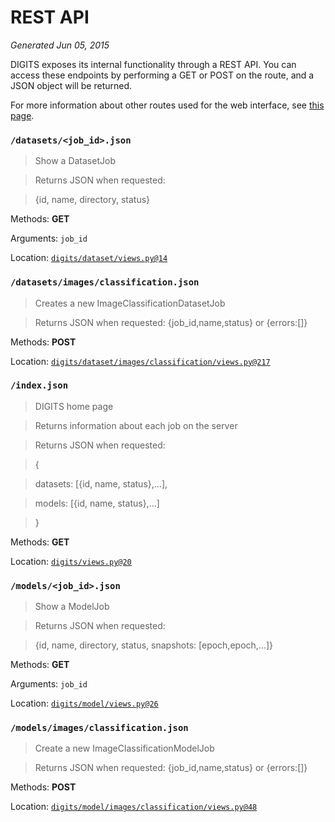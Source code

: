 # REST API

*Generated Jun 05, 2015*

DIGITS exposes its internal functionality through a REST API. You can access these endpoints by performing a GET or POST on the route, and a JSON object will be returned.

For more information about other routes used for the web interface, see [this page](FlaskRoutes.md).

### `/datasets/<job_id>.json`

> Show a DatasetJob

> 

> Returns JSON when requested:

> {id, name, directory, status}

Methods: **GET**

Arguments: `job_id`

Location: [`digits/dataset/views.py@14`](../digits/dataset/views.py#L14)

### `/datasets/images/classification.json`

> Creates a new ImageClassificationDatasetJob

> 

> Returns JSON when requested: {job_id,name,status} or {errors:[]}

Methods: **POST**

Location: [`digits/dataset/images/classification/views.py@217`](../digits/dataset/images/classification/views.py#L217)

### `/index.json`

> DIGITS home page

> Returns information about each job on the server

> 

> Returns JSON when requested:

> {

> datasets: [{id, name, status},...],

> models: [{id, name, status},...]

> }

Methods: **GET**

Location: [`digits/views.py@20`](../digits/views.py#L20)

### `/models/<job_id>.json`

> Show a ModelJob

> 

> Returns JSON when requested:

> {id, name, directory, status, snapshots: [epoch,epoch,...]}

Methods: **GET**

Arguments: `job_id`

Location: [`digits/model/views.py@26`](../digits/model/views.py#L26)

### `/models/images/classification.json`

> Create a new ImageClassificationModelJob

> 

> Returns JSON when requested: {job_id,name,status} or {errors:[]}

Methods: **POST**

Location: [`digits/model/images/classification/views.py@48`](../digits/model/images/classification/views.py#L48)

